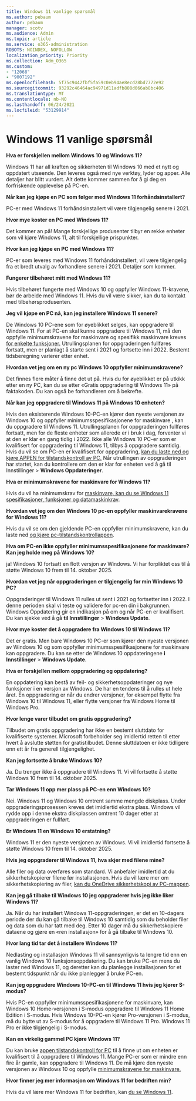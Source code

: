 ```yaml
---
title: Windows 11 vanlige spørsmål
ms.author: pebaum
author: pebaum
manager: scotv
ms.audience: Admin
ms.topic: article
ms.service: o365-administration
ROBOTS: NOINDEX, NOFOLLOW
localization_priority: Priority
ms.collection: Adm_O365
ms.custom:
- "12068"
- "9007192"
ms.openlocfilehash: 5f75c9442fbf5fa59c0eb94ae8ecd28bd7772e92
ms.sourcegitcommit: 93292c46464ac94971d11adfb808d066ab8bc406
ms.translationtype: MT
ms.contentlocale: nb-NO
ms.lasthandoff: 06/24/2021
ms.locfileid: "53129914"
---
```

# <a name="windows-11-frequently-asked-questions-faq"></a>Windows 11 vanlige spørsmål

**Hva er forskjellen mellom Windows 10 og Windows 11?**

Windows 11 har all kraften og sikkerheten til Windows 10 med et nytt og oppdatert utseende. Den leveres også med nye verktøy, lyder og apper. Alle detaljer har blitt vurdert. Alt dette kommer sammen for å gi deg en forfriskende opplevelse på PC-en.

**Når kan jeg kjøpe en PC som følger med Windows 11 forhåndsinstallert?**

PC-er med Windows 11 forhåndsinstallert vil være tilgjengelig senere i 2021.


**Hvor mye koster en PC med Windows 11?**

Det kommer an på! Mange forskjellige produsenter tilbyr en rekke enheter som vil kjøre Windows 11, alt til forskjellige prispunkter.


**Hvor kan jeg kjøpe en PC med Windows 11?**

PC-er som leveres med Windows 11 forhåndsinstallert, vil være tilgjengelig fra et bredt utvalg av forhandlere senere i 2021. Detaljer som kommer.


**Fungerer tilbehøret mitt med Windows 11?**

Hvis tilbehøret fungerte med Windows 10 og oppfyller Windows 11-kravene, bør de arbeide med Windows 11. Hvis du vil være sikker, kan du ta kontakt med tilbehørsprodusenten.


**Jeg vil kjøpe en PC nå, kan jeg installere Windows 11 senere?**

De Windows 10 PC-ene som for øyeblikket selges, kan oppgradere til Windows 11. For at PC-en skal kunne oppgradere til Windows 11, må den oppfylle minimumskravene for maskinvare og spesifikk maskinvare kreves [for enkelte funksjoner.](https://www.microsoft.com/windows/windows-11-specifications) Utrullingsplanen for oppgraderingen fullføres fortsatt, men er planlagt å starte sent i 2021 og fortsette inn i 2022. Bestemt tidsberegning varierer etter enhet.


**Hvordan vet jeg om en ny pc Windows 10 oppfyller minimumskravene?**

Det finnes flere måter å finne det ut på. Hvis du for øyeblikket er på utkikk etter en ny PC, kan du se etter «Gratis oppgradering til Windows 11» på faktakoden. Du kan også be forhandleren om å bekrefte.


**Når kan jeg oppgradere til Windows 11 på Windows 10 enheten?**

Hvis den eksisterende Windows 10-PC-en kjører den nyeste versjonen av Windows 10 [](https://www.microsoft.com/windows/windows-11-specifications)og oppfyller minimumsspesifikasjonene for maskinvare , kan du oppgradere til Windows 11. Utrullingsplanen for oppgraderingen fullføres fortsatt, men for de fleste enheter som allerede er i bruk i dag, forventer vi at den er klar en gang tidlig i 2022. Ikke alle Windows 10 PC-er som er kvalifisert for oppgradering til Windows 11, tilbys å oppgradere samtidig. Hvis du vil se om PC-en er kvalifisert for oppgradering, [kan du laste ned og kjøre APPEN for tilstandskontroll av PC.](https://aka.ms/GetPCHealthCheckApp) Når utrullingen av oppgraderingen har startet, kan du kontrollere om den er klar for enheten ved å gå til Innstillinger  >  **Windows Oppdateringer**.


**Hva er minimumskravene for maskinvare for Windows 11?**

Hvis du vil ha minimumskrav for [maskinvare, kan du se Windows 11 spesifikasjoner, funksjoner og datamaskinkrav](https://www.microsoft.com/windows/windows-11-specifications).


**Hvordan vet jeg om den Windows 10 pc-en oppfyller maskinvarekravene for Windows 11?**

Hvis du vil se om den gjeldende PC-en oppfyller minimumskravene, kan du laste ned [og kjøre pc-tilstandskontrollappen](https://aka.ms/GetPCHealthCheckApp).


**Hva om PC-en ikke oppfyller minimumsspesifikasjonene for maskinvare? Kan jeg holde meg på Windows 10?**

ja! Windows 10 fortsatt en flott versjon av Windows. Vi har forpliktet oss til å støtte Windows 10 frem til 14. oktober 2025.


**Hvordan vet jeg når oppgraderingen er tilgjengelig for min Windows 10 PC?**

Oppgraderinger til Windows 11 rulles ut sent i 2021 og fortsetter inn i 2022. I denne perioden skal vi teste og validere for pc-en din i bakgrunnen. Windows Oppdatering gir en indikasjon på om og når PC-en er kvalifisert. Du kan sjekke ved å gå **til Innstillinger**  >  **Windows Update**.


**Hvor mye koster det å oppgradere fra Windows 10 til Windows 11?**

Det er gratis. Men bare Windows 10 PC-er som kjører den nyeste versjonen av Windows 10 og som oppfyller minimumsspesifikasjonene for maskinvare kan oppgradere. Du kan se etter de Windows 10 oppdateringene **i Innstillinger**  >  **Windows Update**.


**Hva er forskjellen mellom oppgradering og oppdatering?**

En oppdatering kan bestå av feil- og sikkerhetsoppdateringer og nye funksjoner i en versjon av Windows. De har en tendens til å rulles ut hele året. En oppgradering er når du endrer versjoner, for eksempel flytte fra Windows 10 til Windows 11, eller flytte versjoner fra Windows Home til Windows Pro.


**Hvor lenge varer tilbudet om gratis oppgradering?**

Tilbudet om gratis oppgradering har ikke en bestemt sluttdato for kvalifiserte systemer. Microsoft forbeholder seg imidlertid retten til etter hvert å avslutte støtten for gratistilbudet. Denne sluttdatoen er ikke tidligere enn ett år fra generell tilgjengelighet.


**Kan jeg fortsette å bruke Windows 10?**

Ja. Du trenger ikke å oppgradere til Windows 11. Vi vil fortsette å støtte Windows 10 frem til 14. oktober 2025.

**Tar Windows 11 opp mer plass på PC-en enn Windows 10?**

Nei. Windows 11 og Windows 10 omtrent samme mengde diskplass. Under oppgraderingsprosessen kreves det imidlertid ekstra plass. Windows vil rydde opp i denne ekstra diskplassen omtrent 10 dager etter at oppgraderingen er fullført.


**Er Windows 11 en Windows 10 erstatning?**

Windows 11 er den nyeste versjonen av Windows. Vi vil imidlertid fortsette å støtte Windows 10 frem til 14. oktober 2025.


**Hvis jeg oppgraderer til Windows 11, hva skjer med filene mine?**

Alle filer og data overføres som standard. Vi anbefaler imidlertid at du sikkerhetskopierer filene før installasjonen. Hvis du vil lære mer om sikkerhetskopiering av filer, [kan du OneDrive sikkerhetskopi av PC-mappen](https://www.microsoft.com/microsoft-365/onedrive/pc-cloud-backup).


**Kan jeg gå tilbake til Windows 10 jeg oppgraderer hvis jeg ikke liker Windows 11?**

Ja. Når du har installert Windows 11-oppgraderingen, er det en 10-dagers periode der du kan gå tilbake til Windows 10 samtidig som du beholder filer og data som du har tatt med deg. Etter 10 dager må du sikkerhetskopiere dataene og gjøre en «ren installasjon» for å gå tilbake til Windows 10.


**Hvor lang tid tar det å installere Windows 11?**

Nedlasting og installasjon Windows 11 vil sannsynligvis ta lengre tid enn en vanlig Windows 10 funksjonsoppdatering. Du kan bruke PC-en mens du laster ned Windows 11, og deretter kan du planlegge installasjonen for et bestemt tidspunkt når du ikke planlegger å bruke PC-en.


**Kan jeg oppgradere Windows 10-PC-en til Windows 11 hvis jeg kjører S-modus?**

Hvis PC-en [](https://www.microsoft.com/windows/windows-11-specifications)oppfyller minimumsspesifikasjonene for maskinvare, kan Windows 10 Home-versjonen i S-modus oppgradere til Windows 11 Home Edition i S-modus. Hvis Windows 10-PC-en kjører Pro-versjonen i S-modus, må du bytte ut av S-modus for å oppgradere til Windows 11 Pro. Windows 11 Pro er ikke tilgjengelig i S-modus.


**Kan en virkelig gammel PC kjøre Windows 11?**

Du kan bruke [appen tilstandskontroll for PC](https://aka.ms/GetPCHealthCheckApp) til å finne ut om enheten er kvalifisert til å oppgradere til Windows 11. Mange PC-er som er mindre enn fire år gamle, kan oppgradere til Windows 11. De må kjøre den nyeste versjonen av Windows 10 og oppfylle [minimumskravene for maskinvare.](https://www.microsoft.com/windows/windows-11-specifications)


**Hvor finner jeg mer informasjon om Windows 11 for bedriften min?**

Hvis du vil lære mer Windows 11 for bedriften, kan [du se Windows 11](https://www.microsoft.com/windowsforbusiness/windows-11).